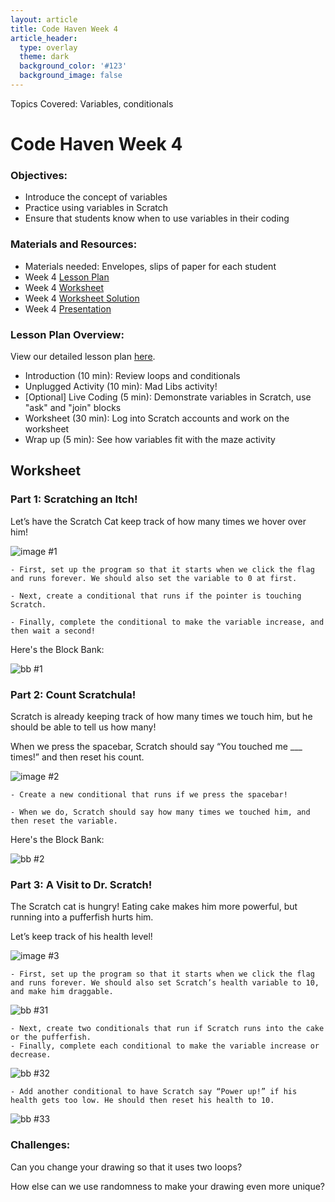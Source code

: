 ```yaml
---
layout: article
title: Code Haven Week 4
article_header:
  type: overlay
  theme: dark
  background_color: '#123'
  background_image: false
---
```


Topics Covered: Variables, conditionals

<!--more-->

# Code Haven Week 4

### Objectives: 
- Introduce the concept of variables 
- Practice using variables in Scratch
- Ensure that students know when to use variables in their coding

### Materials and Resources: 
- Materials needed: Envelopes, slips of paper for each student
- Week 4 [Lesson Plan](https://drive.google.com/open?id=1VDl3XSgpBZOJAZXcgwAoc_yelKL7cXz6amnn_7xVawM)
- Week 4 [Worksheet](https://drive.google.com/open?id=1NfGzW9qEZeMhcs9OTQdoFBD1gci_l3A6QMVIHIPtebE)
- Week 4 [Worksheet Solution](https://scratch.mit.edu/projects/379931714/)
- Week 4 [Presentation](https://drive.google.com/open?id=1jMm6FrYxKxwvn_k9-erEohVc6wSnqp-hc0cDweeMi_M)

### Lesson Plan Overview:
View our detailed lesson plan [here](https://drive.google.com/open?id=1VDl3XSgpBZOJAZXcgwAoc_yelKL7cXz6amnn_7xVawM).
- Introduction (10 min): Review loops and conditionals
- Unplugged Activity (10 min): Mad Libs activity!
- \[Optional] Live Coding (5 min): Demonstrate variables in Scratch, use "ask" and "join" blocks
- Worksheet (30 min): Log into Scratch accounts and work on the worksheet
- Wrap up (5 min): See how variables fit with the maze activity

## Worksheet
### Part 1: Scratching an Itch!

Let’s have the Scratch Cat keep track of how many times we hover over him!

![image #1](/assets/images/week4/img1.png)

    - First, set up the program so that it starts when we click the flag and runs forever. We should also set the variable to 0 at first.

    - Next, create a conditional that runs if the pointer is touching Scratch.
        
    - Finally, complete the conditional to make the variable increase, and then wait a second!

Here's the Block Bank:

![bb #1](/assets/images/week4/bb1.png)


### Part 2: Count Scratchula!

Scratch is already keeping track of how many times we touch him, but he should be able to tell us how many!

When we press the spacebar, Scratch should say “You touched me ___ times!” and then reset his count.

![image #2](/assets/images/week4/img2.png)

    - Create a new conditional that runs if we press the spacebar!

    - When we do, Scratch should say how many times we touched him, and then reset the variable.

Here's the Block Bank:

![bb #2](/assets/images/week4/bb2.png)

### Part 3: A Visit to Dr. Scratch!

The Scratch cat is hungry! Eating cake makes him more powerful, but running into a pufferfish hurts him. 

Let’s keep track of his health level!

![image #3](/assets/images/week4/img3.png)

    - First, set up the program so that it starts when we click the flag and runs forever. We should also set Scratch’s health variable to 10, and make him draggable.
    
![bb #31](/assets/images/week4/bb31.png)

    - Next, create two conditionals that run if Scratch runs into the cake or the pufferfish.
    - Finally, complete each conditional to make the variable increase or decrease.
    
![bb #32](/assets/images/week4/bb3.png)

    - Add another conditional to have Scratch say “Power up!” if his health gets too low. He should then reset his health to 10.

![bb #33](/assets/images/week4/bb3.png)




### Challenges:

Can you change your drawing so that it uses two loops?

How else can we use randomness to make your drawing even more unique?



